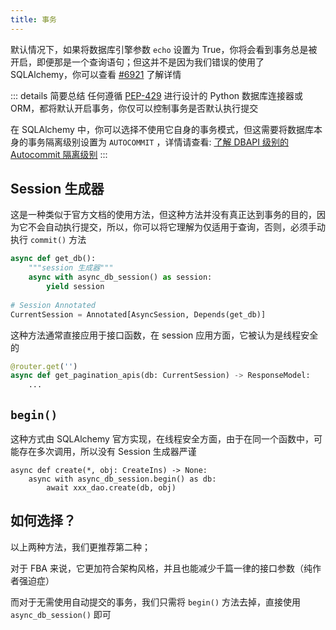 ```yaml
---
title: 事务
---
```


默认情况下，如果将数据库引擎参数 `echo` 设置为 True，你将会看到事务总是被开启，即便那是一个查询语句；但这并不是因为我们错误的使用了
SQLAlchemy，你可以查看 [#6921](https://github.com/sqlalchemy/sqlalchemy/discussions/6921) 了解详情

::: details 简要总结
任何遵循 [PEP-429](https://peps.python.org/pep-0249) 进行设计的 Python 数据库连接器或 ORM，都将默认开启事务，你仅可以控制事务是否默认执行提交

在 SQLAlchemy 中，你可以选择不使用它自身的事务模式，但这需要将数据库本身的事务隔离级别设置为 `AUTOCOMMIT`
，详情请查看: [了解 DBAPI 级别的 Autocommit 隔离级别](https://docs.sqlalchemy.org.cn/en/20/core/connections.html#understanding-the-dbapi-level-autocommit-isolation-level)
:::

## Session 生成器

这是一种类似于官方文档的使用方法，但这种方法并没有真正达到事务的目的，因为它不会自动执行提交，所以，你可以将它理解为仅适用于查询，否则，必须手动执行
`commit()` 方法

```python
async def get_db():
    """session 生成器"""
    async with async_db_session() as session:
        yield session
        
# Session Annotated
CurrentSession = Annotated[AsyncSession, Depends(get_db)]
```

这种方法通常直接应用于接口函数，在 session 应用方面，它被认为是线程安全的

```python
@router.get('')
async def get_pagination_apis(db: CurrentSession) -> ResponseModel:
    ...
```

## `begin()`

这种方式由 SQLAlchemy 官方实现，在线程安全方面，由于在同一个函数中，可能存在多次调用，所以没有 Session 生成器严谨

```python{2}
async def create(*, obj: CreateIns) -> None:
    async with async_db_session.begin() as db:
        await xxx_dao.create(db, obj)
```

## 如何选择？

以上两种方法，我们更推荐第二种；

对于 FBA 来说，它更加符合架构风格，并且也能减少千篇一律的接口参数（纯作者强迫症）

而对于无需使用自动提交的事务，我们只需将 `begin()` 方法去掉，直接使用 `async_db_session()` 即可
